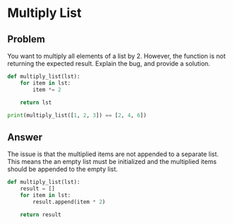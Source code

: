 # Multiply List
## Problem
You want to multiply all elements of a list by 2. However, the function is not returning the expected result. Explain the bug, and provide a solution.

```python
def multiply_list(lst):
    for item in lst:
        item *= 2

    return lst

print(multiply_list([1, 2, 3]) == [2, 4, 6])
```

## Answer
The issue is that the multiplied items are not appended to a separate list.
This means the an empty list must be initialized and the multiplied items 
should be appended to the empty list.

```python
def multiply_list(lst):
    result = []
    for item in lst:
        result.append(item * 2)

    return result
```